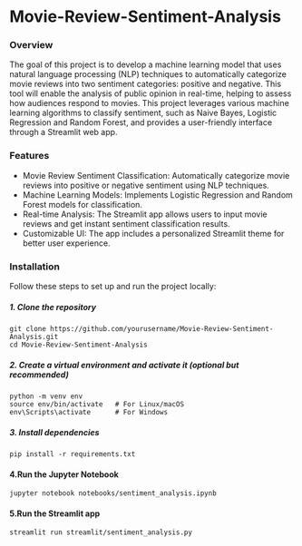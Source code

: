 # Movie-Review-Sentiment-Analysis

### Overview
The goal of this project is to develop a machine learning model that uses natural language processing (NLP) techniques to automatically categorize movie reviews into two sentiment categories: positive and negative. This tool will enable the analysis of public opinion in real-time, helping to assess how audiences respond to movies.
This project leverages various machine learning algorithms to classify sentiment, such as Naive Bayes, Logistic Regression and Random Forest, and provides a user-friendly interface through a Streamlit web app.

### Features
- Movie Review Sentiment Classification: Automatically categorize movie reviews into positive or negative sentiment using NLP techniques.
- Machine Learning Models: Implements Logistic Regression and Random Forest models for classification.
- Real-time Analysis: The Streamlit app allows users to input movie reviews and get instant sentiment classification results.
- Customizable UI: The app includes a personalized Streamlit theme for better user experience.
  
### Installation
Follow these steps to set up and run the project locally:

##### 1. Clone the repository
```
git clone https://github.com/yourusername/Movie-Review-Sentiment-Analysis.git
cd Movie-Review-Sentiment-Analysis
```

##### 2. Create a virtual environment and activate it (optional but recommended)
```
python -m venv env
source env/bin/activate   # For Linux/macOS
env\Scripts\activate      # For Windows
```
##### 3. Install dependencies
```
pip install -r requirements.txt
```

#### 4.Run the Jupyter Notebook 
```
jupyter notebook notebooks/sentiment_analysis.ipynb
```
#### 5.Run the Streamlit app
```
streamlit run streamlit/sentiment_analysis.py
```
